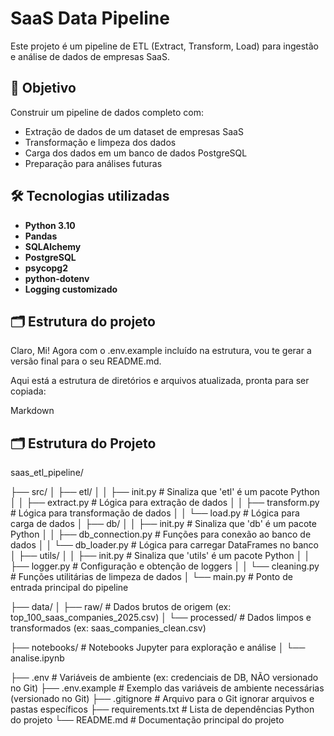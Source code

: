 # SaaS Data Pipeline

Este projeto é um pipeline de ETL (Extract, Transform, Load) para ingestão e análise de dados de empresas SaaS.

## 📌 Objetivo

Construir um pipeline de dados completo com:

- Extração de dados de um dataset de empresas SaaS
- Transformação e limpeza dos dados
- Carga dos dados em um banco de dados PostgreSQL
- Preparação para análises futuras

## 🛠️ Tecnologias utilizadas

- **Python 3.10**
- **Pandas**
- **SQLAlchemy**
- **PostgreSQL**
- **psycopg2**
- **python-dotenv**
- **Logging customizado**

## 🗂️ Estrutura do projeto
Claro, Mi! Agora com o .env.example incluído na estrutura, vou te gerar a versão final para o seu README.md.

Aqui está a estrutura de diretórios e arquivos atualizada, pronta para ser copiada:

Markdown

## 🗂️ Estrutura do Projeto

saas_etl_pipeline/  

├── src/
│   ├── etl/
│   │   ├── init.py      # Sinaliza que 'etl' é um pacote Python
│   │   ├── extract.py       # Lógica para extração de dados
│   │   ├── transform.py     # Lógica para transformação de dados
│   │   └── load.py          # Lógica para carga de dados
│   ├── db/
│   │   ├── init.py      # Sinaliza que 'db' é um pacote Python
│   │   ├── db_connection.py # Funções para conexão ao banco de dados
│   │   └── db_loader.py     # Lógica para carregar DataFrames no banco
│   ├── utils/
│   │   ├── init.py      # Sinaliza que 'utils' é um pacote Python
│   │   ├── logger.py        # Configuração e obtenção de loggers
│   │   └── cleaning.py      # Funções utilitárias de limpeza de dados
│   └── main.py              # Ponto de entrada principal do pipeline

├── data/
│   ├── raw/                 # Dados brutos de origem (ex: top_100_saas_companies_2025.csv)
│   └── processed/           # Dados limpos e transformados (ex: saas_companies_clean.csv)

├── notebooks/               # Notebooks Jupyter para exploração e análise
│   └── analise.ipynb

├── .env                     # Variáveis de ambiente (ex: credenciais de DB, NÃO versionado no Git)
├── .env.example             # Exemplo das variáveis de ambiente necessárias (versionado no Git)
├── .gitignore               # Arquivo para o Git ignorar arquivos e pastas específicos
├── requirements.txt         # Lista de dependências Python do projeto
└── README.md                # Documentação principal do projeto
